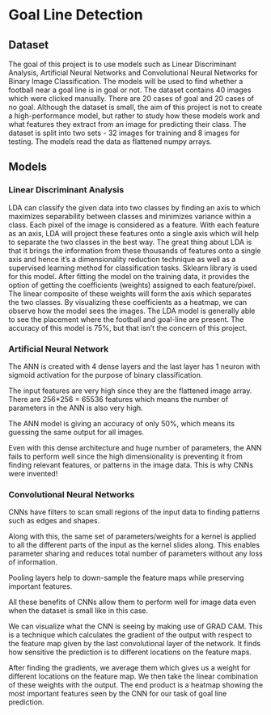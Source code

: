 # Goal Line Detection

## Dataset

The goal of this project is to use models such as Linear Discriminant Analysis, Artificial Neural Networks and Convolutional Neural Networks for Binary Image Classification.
The models will be used to find whether a football near a goal line is in goal or not.
The dataset contains 40 images which were clicked manually.
There are 20 cases of goal and 20 cases of no goal.
Although the dataset is small, the aim of this project is not to create a high-performance model, but rather to study how these models work and what features they extract from an image for predicting their class.
The dataset is split into two sets - 32 images for training and 8 images for testing.
The models read the data as flattened numpy arrays.

## Models

### Linear Discriminant Analysis
LDA can classify the given data into two classes by finding an axis to which maximizes separability between classes and minimizes variance within a class.
Each pixel of the image is considered as a feature. With each feature as an axis, LDA will project these features onto a single axis which will help to separate the two classes in the best way. The great thing about LDA is that it brings the information from these thousands of features onto a single axis and hence it’s a dimensionality reduction technique as well as a supervised learning method for classification tasks.
Sklearn library is used for this model. After fitting the model on the training data, it provides the option of getting the coefficients (weights) assigned to each feature/pixel. The linear composite of these weights will form the axis which separates the two classes. By visualizing these coefficients as a heatmap, we can observe how the model sees the images.
The LDA model is generally able to see the placement where the football and goal-line are present. The accuracy of this model is 75%, but that isn’t the concern of this project.

### Artificial Neural Network

The ANN is created with 4 dense layers and the last layer has 1 neuron with sigmoid activation for the purpose of binary classification.

The input features are very high since they are the flattened image array. There are 256*256 = 65536 features which means the number of parameters in the ANN is also very high.

The ANN model is giving an accuracy of only 50%, which means its guessing the same output for all images.

Even with this dense architecture and huge number of parameters, the ANN fails to perform well since the high dimensionality is preventing it from finding relevant features, or patterns in the image data.
This is why CNNs were invented!

### Convolutional Neural Networks

CNNs have filters to scan small regions of the input data to finding patterns such as edges and shapes. 

Along with this, the same set of parameters/weights for a kernel is applied to all the different parts of the input as the kernel slides along. This enables parameter sharing and reduces total number of parameters without any loss of information.

Pooling layers help to down-sample the feature maps while preserving important features.

All these benefits of CNNs allow them to perform well for image data even when the dataset is small like in this case.

We can visualize what the CNN is seeing by making use of GRAD CAM. 
This is a technique which calculates the gradient of the output with respect to the feature map given by the last convolutional layer of the network. It finds how sensitive the prediction is to different locations on the feature maps.

After finding the gradients, we average them which gives us a weight for different locations on the feature map. We then take the linear combination of these weights with the output. The end product is a heatmap showing the most important features seen by the CNN for our task of goal line prediction.


